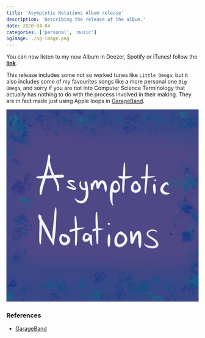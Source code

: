 ```yaml
---
title: 'Asymptotic Notations Album release'
description: 'Describing the release of the album.'
date: 2020-04-04
categories: ['personal', 'music']
ogImage: ./og-image.png
---
```


You can now listen to my new Album in Deezer, Spotify or iTunes! follow the [**link**](https://distrokid.com/hyperfollow/saulivanrivasvega/asymptotic-notations).

This release includes some not so worked tunes like `Little Omega`, but it also includes some of my favourites songs like a more personal one `Big Omega`, and sorry if you are not into Computer Science Terminology that actually has nothing to do with the process involved in their making. They are in fact made just using Apple loops in [GarageBand](https://apps.apple.com/us/app/garageband/id408709785).

![Album Cover](./Asymptotic_Notations_.jpg)

### References

- [GarageBand](https://apps.apple.com/us/app/garageband/id408709785)
